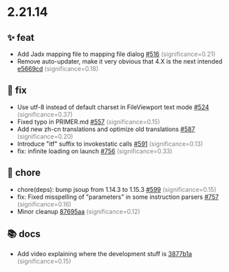 # 2.21.14
## ✨ feat
- Add Jadx mapping file to mapping file dialog [#516](https://github.com/Col-E/Recaf/pull/516) <span style='color:grey;'>(significance=0.21)</span>
- Remove auto-updater, make it very obvious that 4.X is the next intended [e5669cd](https://github.com/Col-E/Recaf/commit/e5669cd90c7ea6e1a3851ff9065ee687cf7bdeb9) <span style='color:grey;'>(significance=0.18)</span>
## 🐛 fix
- Use utf-8 instead of default charset in FileViewport text mode [#524](https://github.com/Col-E/Recaf/pull/524) <span style='color:grey;'>(significance=0.37)</span>
- Fixed typo in PRIMER.md [#557](https://github.com/Col-E/Recaf/pull/557) <span style='color:grey;'>(significance=0.15)</span>
- Add new zh-cn translations and optimize old translations [#587](https://github.com/Col-E/Recaf/pull/587) <span style='color:grey;'>(significance=0.20)</span>
- Introduce "itf" suffix to invokestatic calls [#591](https://github.com/Col-E/Recaf/pull/591) <span style='color:grey;'>(significance=0.13)</span>
- fix: infinite loading on launch [#756](https://github.com/Col-E/Recaf/pull/756) <span style='color:grey;'>(significance=0.33)</span>
## 🔧 chore
- chore(deps): bump jsoup from 1.14.3 to 1.15.3 [#599](https://github.com/Col-E/Recaf/pull/599) <span style='color:grey;'>(significance=0.15)</span>
- fix: Fixed misspelling of "parameters" in some instruction parsers [#757](https://github.com/Col-E/Recaf/pull/757) <span style='color:grey;'>(significance=0.16)</span>
- Minor cleanup [87695aa](https://github.com/Col-E/Recaf/commit/87695aac09a8407f99bbb37426b77b6c63f62bcc) <span style='color:grey;'>(significance=0.12)</span>
## 📚 docs
- Add video explaining where the development stuff is [3877b1a](https://github.com/Col-E/Recaf/commit/3877b1a840b0fd8bfc4c3b655f5f9e080e621f65) <span style='color:grey;'>(significance=0.15)</span>
